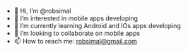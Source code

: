 - 👋 Hi, I’m @robsimal
- 👀 I’m interested in mobile apps developing
- 🌱 I’m currently learning Android and IOs apps developing
- 💞️ I’m looking to collaborate on mobile apps
- 📫 How to reach me: robsimal@gmail.com

<!---
robsimal/robsimal is a ✨ special ✨ repository because its `README.md` (this file) appears on your GitHub profile.
You can click the Preview link to take a look at your changes.
--->
